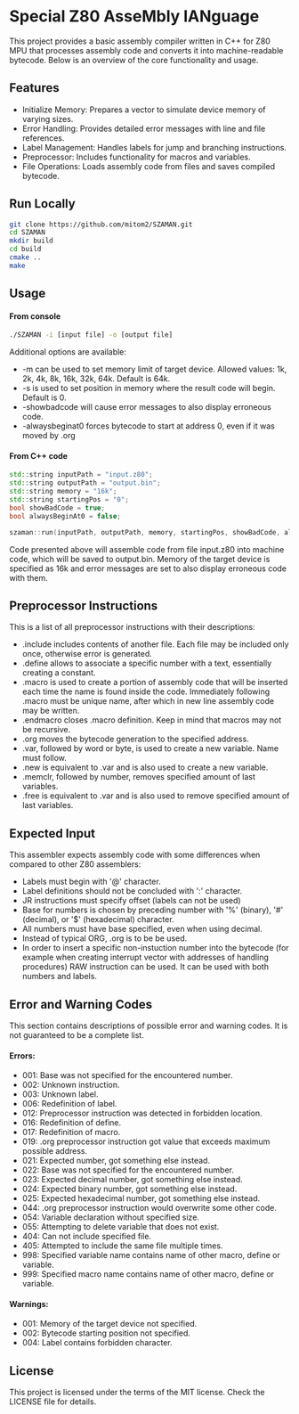 
# Special Z80 AsseMbly lANguage

This project provides a basic assembly compiler written in C++ for Z80 MPU that processes assembly code and converts it into machine-readable bytecode. Below is an overview of the core functionality and usage.
## Features

- Initialize Memory: Prepares a vector to simulate device memory of varying sizes.
- Error Handling: Provides detailed error messages with line and file references.
- Label Management: Handles labels for jump and branching instructions.
- Preprocessor: Includes functionality for macros and variables.
- File Operations: Loads assembly code from files and saves compiled bytecode.


## Run Locally
```bash
git clone https://github.com/mitom2/SZAMAN.git
cd SZAMAN
mkdir build
cd build
cmake ..
make
```

## Usage

#### From console
```bash
./SZAMAN -i [input file] -o [output file]
```

Additional options are available:
- -m can be used to set memory limit of target device. Allowed values: 1k, 2k, 4k, 8k, 16k, 32k, 64k. Default is 64k.
- -s is used to set position in memory where the result code will begin. Default is 0.
- -showbadcode will cause error messages to also display erroneous code.
- -alwaysbeginat0 forces bytecode to start at address 0, even if it was moved by .org

#### From C++ code
```c++
std::string inputPath = "input.z80";
std::string outputPath = "output.bin";
std::string memory = "16k";
std::string startingPos = "0";
bool showBadCode = true;
bool alwaysBeginAt0 = false;

szaman::run(inputPath, outputPath, memory, startingPos, showBadCode, alwaysBeginAt0);
```

Code presented above will assemble code from file input.z80 into machine code, which will be saved to output.bin. Memory of the target device is specified as 16k and error messages are set to also display erroneous code with them.

## Preprocessor Instructions

This is a list of all preprocessor instructions with their descriptions:
- .include includes contents of another file. Each file may be included only once, otherwise error is generated.
- .define allows to associate a specific number with a text, essentially creating a constant.
- .macro is used to create a portion of assembly code that will be inserted each time the name is found inside the code. Immediately following .macro must be unique name, after which in new line assembly code may be written.
- .endmacro closes .macro definition. Keep in mind that macros may not be recursive.
- .org moves the bytecode generation to the specified address.
- .var, followed by word or byte, is used to create a new variable. Name must follow.
- .new is equivalent to .var and is also used to create a new variable.
- .memclr, followed by number, removes specified amount of last variables.
- .free is equivalent to .var and is also used to remove specified amount of last variables.

## Expected Input

This assembler expects assembly code with some differences when compared to other Z80 assemblers:
- Labels must begin with '@' character.
- Label definitions should not be concluded with ':' character.
- JR instructions must specify offset (labels can not be used)
- Base for numbers is chosen by preceding number with '%' (binary), '#' (decimal), or '$' (hexadecimal) character.
- All numbers must have base specified, even when using decimal.
- Instead of typical ORG, .org is to be be used.
- In order to insert a specific non-instuction number into the bytecode (for example when creating interrupt vector with addresses of handling procedures) RAW instruction can be used. It can be used with both numbers and labels.

## Error and Warning Codes

This section contains descriptions of possible error and warning codes. It is not guaranteed to be a complete list.

#### Errors:
- 001: Base was not specified for the encountered number.
- 002: Unknown instruction.
- 003: Unknown label.
- 006: Redefinition of label.
- 012: Preprocessor instruction was detected in forbidden location.
- 016: Redefinition of define.
- 017: Redefinition of macro.
- 019: .org preprocessor instruction got value that exceeds maximum possible address.
- 021: Expected number, got something else instead.
- 022: Base was not specified for the encountered number.
- 023: Expected decimal number, got something else instead.
- 024: Expected binary number, got something else instead.
- 025: Expected hexadecimal number, got something else instead.
- 044: .org preprocessor instruction would overwrite some other code.
- 054: Variable declaration without specified size.
- 055: Attempting to delete variable that does not exist.
- 404: Can not include specified file.
- 405: Attempted to include the same file multiple times.
- 998: Specified variable name contains name of other macro, define or variable.
- 999: Specified macro name contains name of other macro, define or variable.

#### Warnings:
- 001: Memory of the target device not specified.
- 002: Bytecode starting position not specified.
- 004: Label contains forbidden character.
## License

This project is licensed under the terms of the MIT license. Check the LICENSE file for details.

